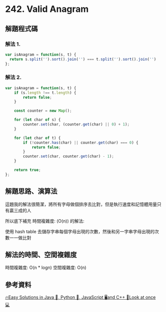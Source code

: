 # 242. Valid Anagram

## 解題程式碼

### 解法 1.

```javascript
var isAnagram = function(s, t) {
  return s.split('').sort().join('') === t.split('').sort().join('')
};
```

### 解法 2.

```javascript
var isAnagram = function(s, t) {
    if (s.length !== t.length) {
        return false;
    }

    const counter = new Map();

    for (let char of s) {
        counter.set(char, (counter.get(char) || 0) + 1);
    }

    for (let char of t) {
        if (!counter.has(char) || counter.get(char) === 0) {
            return false;
        }
        counter.set(char, counter.get(char) - 1);
    }

    return true;    
};
```

## 解題思路、演算法

這題我的解法很簡潔，將所有字母做個排序去比對，但是執行速度和記憶體用量只有贏三成的人

所以底下補充 時間複雜度: (O(n)) 的解法:

使用 hash table 去儲存字串每個字母出現的次數，然後和另一字串字母出現的次數一一做比對

## 解法的時間、空間複雜度

時間複雜度: O(n * logn)
空間複雜度: O(n)

## 參考資料

[🔥Easy Solutions in Java 📝, Python 🐍, JavaScript 🖥️and C++ 🧐Look at once 💻](https://leetcode.com/problems/valid-anagram/solutions/3261552/easy-solutions-in-java-python-javascript-and-c-look-at-once/)
